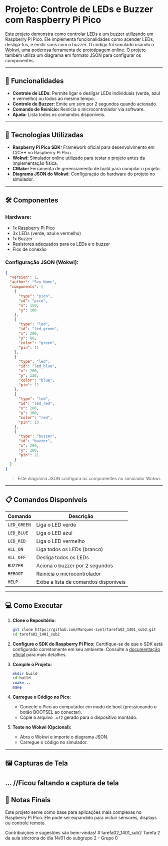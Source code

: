 # Projeto: Controle de LEDs e Buzzer com Raspberry Pi Pico

Este projeto demonstra como controlar LEDs e um buzzer utilizando um Raspberry Pi Pico. Ele implementa funcionalidades como acender LEDs, desligá-los, e emitir sons com o buzzer. O código foi simulado usando o [Wokwi](https://wokwi.com/), uma poderosa ferramenta de prototipagem online. O projeto também utiliza um diagrama em formato JSON para configurar os componentes.

---

## 📜 Funcionalidades

- **Controle de LEDs:** Permite ligar e desligar LEDs individuais (verde, azul e vermelho) ou todos ao mesmo tempo.
- **Controle de Buzzer:** Emite um som por 2 segundos quando acionado.
- **Comando de Reinício:** Reinicia o microcontrolador via software.
- **Ajuda:** Lista todos os comandos disponíveis.

---

## 🚀 Tecnologias Utilizadas

- **Raspberry Pi Pico SDK:** Framework oficial para desenvolvimento em C/C++ no Raspberry Pi Pico.
- **Wokwi:** Simulador online utilizado para testar o projeto antes da implementação física.
- **CMake:** Ferramenta de gerenciamento de build para compilar o projeto.
- **Diagrama JSON do Wokwi:** Configuração do hardware do projeto no simulador.

---

## 🛠️ Componentes

### Hardware:

- 1x Raspberry Pi Pico
- 3x LEDs (verde, azul e vermelho)
- 1x Buzzer
- Resistores adequados para os LEDs e o buzzer
- Fios de conexão

### Configuração JSON (Wokwi):

```json
{
  "version": 1,
  "author": "Seu Nome",
  "components": [
    {
      "type": "pico",
      "id": "pico",
      "x": 150,
      "y": 100
    },
    {
      "type": "led",
      "id": "led_green",
      "x": 200,
      "y": 80,
      "color": "green",
      "pin": 11
    },
    {
      "type": "led",
      "id": "led_blue",
      "x": 200,
      "y": 120,
      "color": "blue",
      "pin": 12
    },
    {
      "type": "led",
      "id": "led_red",
      "x": 200,
      "y": 160,
      "color": "red",
      "pin": 13
    },
    {
      "type": "buzzer",
      "id": "buzzer",
      "x": 200,
      "y": 200,
      "pin": 21
    }
  ]
}
```

> Este diagrama JSON configura os componentes no simulador Wokwi.

---

## 📋 Comandos Disponíveis

| Comando     | Descrição                                           |
|-------------|---------------------------------------------------|
| `LED_GREEN` | Liga o LED verde                                   |
| `LED_BLUE`  | Liga o LED azul                                    |
| `LED_RED`   | Liga o LED vermelho                                |
| `ALL_ON`    | Liga todos os LEDs (branco)                        |
| `ALL_OFF`   | Desliga todos os LEDs                              |
| `BUZZER`    | Aciona o buzzer por 2 segundos                     |
| `REBOOT`    | Reinicia o microcontrolador                        |
| `HELP`      | Exibe a lista de comandos disponíveis              |

---

## 💻 Como Executar

1. **Clone o Repositório:**
   ```bash
   git clone https://github.com/Marques-svnt/tarefa02_1401_sub2.git
   cd tarefa02_1401_sub2
   ```

2. **Configure o SDK do Raspberry Pi Pico:**
   Certifique-se de que o SDK está configurado corretamente em seu ambiente. Consulte a [documentação oficial](https://github.com/raspberrypi/pico-sdk) para mais detalhes.

3. **Compile o Projeto:**
   ```bash
   mkdir build
   cd build
   cmake ..
   make
   ```

4. **Carregue o Código no Pico:**
   - Conecte o Pico ao computador em modo de boot (pressionando o botão BOOTSEL ao conectar).
   - Copie o arquivo `.uf2` gerado para o dispositivo montado.

5. **Teste no Wokwi (Opcional):**
   - Abra o Wokwi e importe o diagrama JSON.
   - Carregue o código no simulador.

---

## 🖼️ Capturas de Tela

... //Ficou faltando a captura de tela
---

## 📌 Notas Finais

Este projeto serve como base para aplicações mais complexas no Raspberry Pi Pico. Ele pode ser expandido para incluir sensores, displays ou controle remoto.

Contribuições e sugestões são bem-vindas! # tarefa02_1401_sub2
Tarefa 2 da aula síncrona do dia 14/01 do subgrupo 2 - Grupo 0
